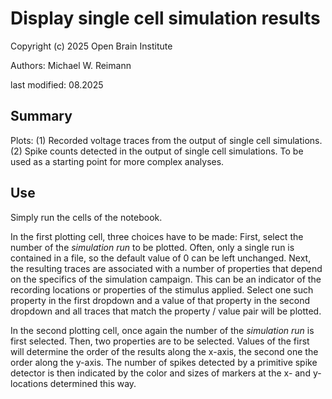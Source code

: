 # Display single cell simulation results
Copyright (c) 2025 Open Brain Institute

Authors: Michael W. Reimann

last modified: 08.2025

## Summary
Plots: (1) Recorded voltage traces from the output of single cell simulations. (2) Spike counts detected in the output of single cell simulations. To be used as a starting point for more complex analyses.

## Use
Simply run the cells of the notebook. 

In the first plotting cell, three choices have to be made: First, select the number of the _simulation run_ to be plotted. Often, only a single run is contained in a file, so the default value of 0 can be left unchanged. Next, the resulting traces are associated with a number of properties that depend on the specifics of the simulation campaign. This can be an indicator of the recording locations or properties of the stimulus applied. Select one such property in the first dropdown and a value of that property in the second dropdown and all traces that match the property / value pair will be plotted.

In the second plotting cell, once again the number of the _simulation run_ is first selected. Then, two properties are to be selected. Values of the first will determine the order of the results along the x-axis, the second one the order along the y-axis. The number of spikes detected by a primitive spike detector is then indicated by the color and sizes of markers at the x- and y-locations determined this way.

